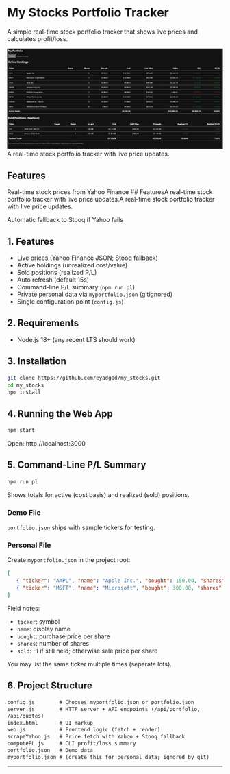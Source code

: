 ﻿# My Stocks Portfolio Tracker

A simple real-time stock portfolio tracker that shows live prices and calculates profit/loss.

![Website View](website_view.png)A real-time stock portfolio tracker with live price updates.

## Features

Real-time stock prices from Yahoo Finance  ## FeaturesA real-time stock portfolio tracker with live price updates.A real-time stock portfolio tracker with live price updates.

Automatic fallback to Stooq if Yahoo fails  

## 1. Features

- Live prices (Yahoo Finance JSON; Stooq fallback)
- Active holdings (unrealized cost/value)
- Sold positions (realized P/L)
- Auto refresh (default 15s)
- Command-line P/L summary (`npm run pl`)
- Private personal data via `myportfolio.json` (gitignored)
- Single configuration point (`config.js`)

## 2. Requirements

- Node.js 18+ (any recent LTS should work)

## 3. Installation

```bash
git clone https://github.com/eyadgad/my_stocks.git
cd my_stocks
npm install  
```

## 4. Running the Web App

```bash
npm start
```
Open: http://localhost:3000

## 5. Command-Line P/L Summary

```bash
npm run pl
```
Shows totals for active (cost basis) and realized (sold) positions.

### Demo File
`portfolio.json` ships with sample tickers for testing.

### Personal File
Create `myportfolio.json` in the project root:

```json
[
   { "ticker": "AAPL", "name": "Apple Inc.", "bought": 150.00, "shares": 10, "sold": -1 },
   { "ticker": "MSFT", "name": "Microsoft", "bought": 300.00, "shares": 5, "sold": 250.00 }
]
```

Field notes:
- `ticker`: symbol
- `name`: display name
- `bought`: purchase price per share
- `shares`: number of shares
- `sold`: -1 if still held; otherwise sale price per share

You may list the same ticker multiple times (separate lots).

## 6. Project Structure

```
config.js        # Chooses myportfolio.json or portfolio.json
server.js        # HTTP server + API endpoints (/api/portfolio, /api/quotes)
index.html       # UI markup
web.js           # Frontend logic (fetch + render)
scrapeYahoo.js   # Price fetch with Yahoo + Stooq fallback
computePL.js     # CLI profit/loss summary
portfolio.json   # Demo data
myportfolio.json # (create this for personal data; ignored by git)
```


---
